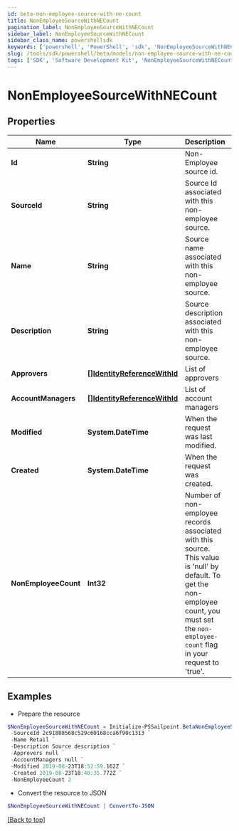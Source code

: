 ```yaml
---
id: beta-non-employee-source-with-ne-count
title: NonEmployeeSourceWithNECount
pagination_label: NonEmployeeSourceWithNECount
sidebar_label: NonEmployeeSourceWithNECount
sidebar_class_name: powershellsdk
keywords: ['powershell', 'PowerShell', 'sdk', 'NonEmployeeSourceWithNECount', 'BetaNonEmployeeSourceWithNECount'] 
slug: /tools/sdk/powershell/beta/models/non-employee-source-with-ne-count
tags: ['SDK', 'Software Development Kit', 'NonEmployeeSourceWithNECount', 'BetaNonEmployeeSourceWithNECount']
---
```



# NonEmployeeSourceWithNECount

## Properties

Name | Type | Description | Notes
------------ | ------------- | ------------- | -------------
**Id** | **String** | Non-Employee source id. | [optional] 
**SourceId** | **String** | Source Id associated with this non-employee source. | [optional] 
**Name** | **String** | Source name associated with this non-employee source. | [optional] 
**Description** | **String** | Source description associated with this non-employee source. | [optional] 
**Approvers** | [**[]IdentityReferenceWithId**](identity-reference-with-id) | List of approvers | [optional] 
**AccountManagers** | [**[]IdentityReferenceWithId**](identity-reference-with-id) | List of account managers | [optional] 
**Modified** | **System.DateTime** | When the request was last modified. | [optional] 
**Created** | **System.DateTime** | When the request was created. | [optional] 
**NonEmployeeCount** | **Int32** | Number of non-employee records associated with this source. This value is 'null' by default. To get the non-employee count, you must set the `non-employee-count` flag in your request to 'true'. | [optional] 

## Examples

- Prepare the resource
```powershell
$NonEmployeeSourceWithNECount = Initialize-PSSailpoint.BetaNonEmployeeSourceWithNECount  -Id a0303682-5e4a-44f7-bdc2-6ce6112549c1 `
 -SourceId 2c91808568c529c60168cca6f90c1313 `
 -Name Retail `
 -Description Source description `
 -Approvers null `
 -AccountManagers null `
 -Modified 2019-08-23T18:52:59.162Z `
 -Created 2019-08-23T18:40:35.772Z `
 -NonEmployeeCount 2
```

- Convert the resource to JSON
```powershell
$NonEmployeeSourceWithNECount | ConvertTo-JSON
```


[[Back to top]](#) 

